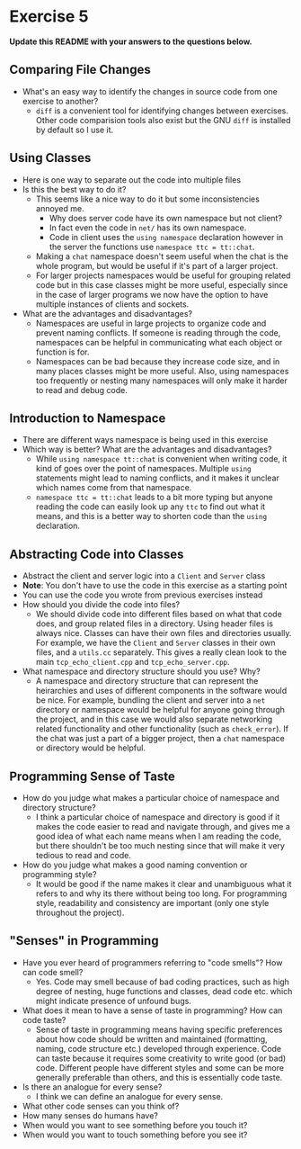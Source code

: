 # Exercise 5

**Update this README with your answers to the questions below.**

## Comparing File Changes

- What's an easy way to identify the changes in source code from one exercise
  to another?
  - `diff` is a convenient tool for identifying changes between exercises. Other code comparision tools also exist but the GNU `diff` is installed by default so I use it.
    
## Using Classes

- Here is one way to separate out the code into multiple files
- Is this the best way to do it? 
  - This seems like a nice way to do it but some inconsistencies annoyed me.
    - Why does server code have its own namespace but not client?
    - In fact even the code in `net/` has its own namespace.
    - Code in client uses the `using namespace` declaration however in the server the functions use `namespace ttc = tt::chat`.
  - Making a `chat` namespace doesn't seem useful when the chat is the whole program, but would be useful if it's part of a larger project.
  - For larger projects namespaces would be useful for grouping related code but in this case classes might be more useful, especially since in the case of larger programs we now have the option to have multiple instances of clients and sockets.
- What are the advantages and disadvantages?
  - Namespaces are useful in large projects to organize code and prevent naming conflicts. If someone is reading through the code, namespaces can be helpful in communicating what each object or function is for.
  - Namespaces can be bad because they increase code size, and in many places classes might be more useful. Also, using namespaces too frequently or nesting many namespaces will only make it harder to read and debug code.

## Introduction to Namespace

- There are different ways namespace is being used in this exercise
- Which way is better? What are the advantages and disadvantages?
  - While `using namespace tt::chat` is convenient when writing code, it kind of goes over the point of namespaces. Multiple `using` statements might lead to naming conflicts, and it makes it unclear which names come from that namespace.
  - `namespace ttc = tt::chat` leads to a bit more typing but anyone reading the code can easily look up any `ttc` to find out what it means, and this is a better way to shorten code than the `using` declaration.

## Abstracting Code into Classes

- Abstract the client and server logic into a `Client` and `Server` class
- **Note**: You don't have to use the code in this exercise as a starting point
- You can use the code you wrote from previous exercises instead
- How should you divide the code into files?
  - We should divide code into different files based on what that code does, and group related files in a directory. Using header files is always nice. Classes can have their own files and directories usually. For example, we have the `Client` and `Server` classes in their own files, and a `utils.cc` separately. This gives a really clean look to the main `tcp_echo_client.cpp` and `tcp_echo_server.cpp`.
- What namespace and directory structure should you use? Why?
  - A namespace and directory structure that can represent the heirarchies and uses of different components in the software would be nice. For example, bundling the client and server into a `net` directory or namespace would be helpful for anyone going through the project, and in this case we would also separate networking related functionality and other functionality (such as `check_error`). If the chat was just a part of a bigger project, then a `chat` namespace or directory would be helpful.

## Programming Sense of Taste

- How do you judge what makes a particular choice of namespace and directory
  structure? 
  - I think a particular choice of namespace and directory is good if it makes the code easier to read and navigate through, and gives me a good idea of what each name means when I am reading the code, but there shouldn't be too much nesting since that will make it very tedious to read and code.
- How do you judge what makes a good naming convention or programming style?
  - It would be good if the name makes it clear and unambiguous what it refers to and why its there without being too long. For programming style, readability and consistency are important (only one style throughout the project).

## "Senses" in Programming

- Have you ever heard of programmers referring to "code smells"? How can code
  smell?
  - Yes. Code may smell because of bad coding practices, such as high degree of nesting, huge functions and classes, dead code etc. which might indicate presence of unfound bugs.
- What does it mean to have a sense of taste in programming? How can code
  taste?
  - Sense of taste in programming means having specific preferences about how code should be written and maintained (formatting, naming, code structure etc.) developed through experience. Code can taste because it requires some creativity to write good (or bad) code. Different people have different styles and some can be more generally preferable than others, and this is essentially code taste. 
- Is there an analogue for every sense?
  - I think we can define an analogue for every sense.
- What other code senses can you think of?
- How many senses do humans have?
- When would you want to see something before you touch it?
- When would you want to touch something before you see it?